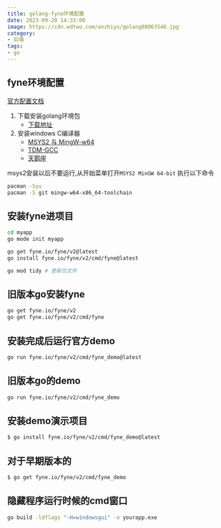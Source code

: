 ```yaml
---
title: golang-fyne环境配置
date: 2023-09-20 14:33:00
image: https://cdn.wdtwo.com/anzhiyu/golang08063546.jpg
category: 
- 后端
tags: 
- go
---
```


## fyne环境配置

[官方配置文档](https://developer.fyne.io/started/)

1. 下载安装golang环境包
   - [下载地址](https://go.dev/dl/)
2. 安装windows C编译器
   - [MSYS2 与 MingW-w64](https://www.msys2.org/)
   - [TDM-GCC](https://jmeubank.github.io/tdm-gcc/download/)
   - [天鹅座](https://www.cygwin.com/)


msys2安装以后不要运行,从开始菜单打开`MSYS2 MinGW 64-bit`
执行以下命令
```bash
pacman -Syu
pacman -S git mingw-w64-x86_64-toolchain
```

## 安装fyne进项目
```bash
cd myapp
go mode init myapp

go get fyne.io/fyne/v2@latest
go install fyne.io/fyne/v2/cmd/fyne@latest

go mod tidy # 更新包文件
```

## 旧版本go安装fyne
```bash
go get fyne.io/fyne/v2
go get fyne.io/fyne/v2/cmd/fyne
```

## 安装完成后运行官方demo
```bash
go run fyne.io/fyne/v2/cmd/fyne_demo@latest
```

## 旧版本go的demo
```bash
go run fyne.io/fyne/v2/cmd/fyne_demo
```

## 安装demo演示项目
```bash
$ go install fyne.io/fyne/v2/cmd/fyne_demo@latest
```

## 对于早期版本的
```bash
$ go get fyne.io/fyne/v2/cmd/fyne_demo
```

## 隐藏程序运行时候的cmd窗口
```bash
go build -ldflags "-H=windowsgui" -o yourapp.exe
```
